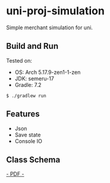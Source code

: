 # uni-proj-simulation
Simple merchant simulation for uni.

## Build and Run
Tested on:
- OS: Arch 5.17.9-zen1-1-zen
- JDK: semeru-17
- Gradle: 7.2

```shell
$ ./gradlew run
```

## Features
- Json
- Save state
- Console IO

## Class Schema
[- PDF -](doc/class-schema.pdf)
